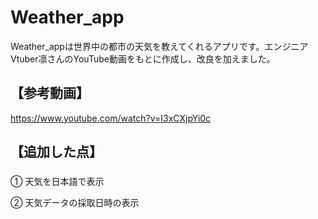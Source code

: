 # Weather_app
Weather_appは世界中の都市の天気を教えてくれるアプリです。エンジニアVtuber凛さんのYouTube動画をもとに作成し、改良を加えました。

###
## 【参考動画】

https://www.youtube.com/watch?v=I3xCXjpYi0c

###
## 【追加した点】

###
① 天気を日本語で表示

② 天気データの採取日時の表示
